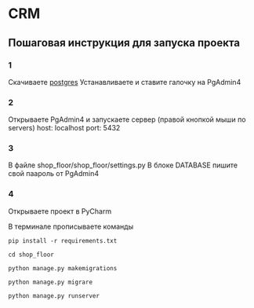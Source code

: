 # CRM
## Пошаговая инструкция для запуска проекта
### 1
Скачиваете [postgres](https://www.postgresql.org/download/)
Устанавливаете и ставите галочку на PgAdmin4
### 2
Открываете PgAdmin4 и запускаете сервер (правой кнопкой мыши по servers)
host: localhost
port: 5432
### 3 
В файле shop_floor/shop_floor/settings.py
В блоке DATABASE пишите свой паароль от PgAdmin4
### 4 
Открываете проект в PyCharm 

В терминале прописываете команды

```pip install -r requirements.txt```

```cd shop_floor```

```python manage.py makemigrations```

```python manage.py migrare```

```python manage.py runserver```
